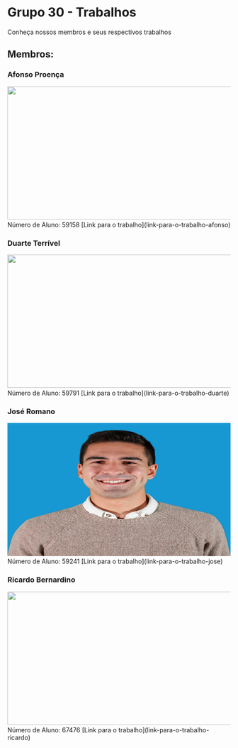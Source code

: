 # Grupo 30 - Trabalhos

Conheça nossos membros e seus respectivos trabalhos

## Membros:

### Afonso Proença
<img src="link-para-foto-afonso.jpg" width="600" height="300" />  
Número de Aluno: 59158  
[Link para o trabalho](link-para-o-trabalho-afonso)

### Duarte Terrível
<img src="link-para-foto-duarte.jpg" width="600" height="300" />  
Número de Aluno: 59791  
[Link para o trabalho](link-para-o-trabalho-duarte)

### José Romano
<img src="assets/jose.jpg" width="600" height="300" />  
Número de Aluno: 59241  
[Link para o trabalho](link-para-o-trabalho-jose)

### Ricardo Bernardino
<img src="link-para-foto-ricardo.jpg" width="600" height="300" />  
Número de Aluno: 67476  
[Link para o trabalho](link-para-o-trabalho-ricardo)
